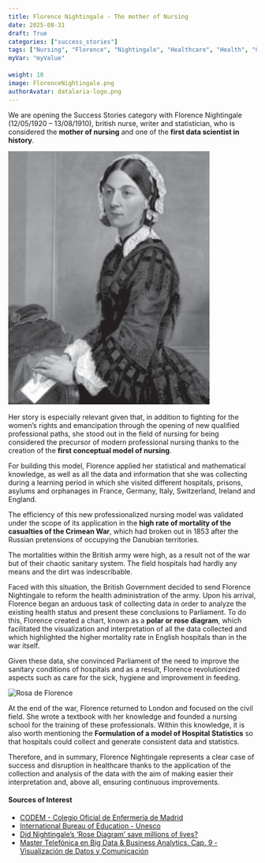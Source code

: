 ```yaml
---
title: Florence Nightingale - The mother of Nursing
date: 2025-08-31
draft: True
categories: ["success_stories"]
tags: ["Nursing", "Florence", "Nightingale", "Healthcare", "Health", "Crimea"]
myVar: "myValue"

weight: 10
image: FlorenceNightingale.png
authorAvatar: datalaria-logo.png
---
```


We are opening the Success Stories category with Florence Nightingale (12/05/1920 – 13/08/1910), british nurse, writer and statistician, who is considered the **mother of nursing** and one of the **first data scientist in history**.

![Florence Nightingale](FlorenceNightingale.png)

Her story is especially relevant given that, in addition to fighting for the women’s rights and emancipation through the opening of new qualified professional paths, she stood out in the field of nursing for being considered the precursor of modern professional nursing thanks to the creation of the **first conceptual model of nursing**.

For building this model, Florence applied her statistical and mathematical knowledge, as well as all the data and information that she was collecting during a learning period in which she visited different hospitals, prisons, asylums and orphanages in France, Germany, Italy, Switzerland, Ireland and England.

The efficiency of this new professionalized nursing model was validated under the scope of its application in the **high rate of mortality of the casualties of the Crimean War**, which had broken out in 1853 after the Russian pretensions of occupying the Danubian territories.

The mortalities within the British army were high, as a result not of the war but of their chaotic sanitary system. The field hospitals had hardly any means and the dirt was indescribable.

Faced with this situation, the British Government decided to send Florence Nightingale to reform the health administration of the army. Upon his arrival, Florence began an arduous task of collecting data in order to analyze the existing health status and present these conclusions to Parliament. To do this, Florence created a chart, known as a **polar or rose diagram**, which facilitated the visualization and interpretation of all the data collected and which highlighted the higher mortality rate in English hospitals than in the war itself.

Given these data, she convinced Parliament of the need to improve the sanitary conditions of hospitals and as a result, Florence revolutionized aspects such as care for the sick, hygiene and improvement in feeding.

![Rosa de Florence](rosa-de-florence.jpg)

At the end of the war, Florence returned to London and focused on the civil field. She wrote a textbook with her knowledge and founded a nursing school for the training of these professionals. Within this knowledge, it is also worth mentioning the **Formulation of a model of Hospital Statistics** so that hospitals could collect and generate consistent data and statistics.

Therefore, and in summary, Florence Nightingale represents a clear case of success and disruption in healthcare thanks to the application of the collection and analysis of the data with the aim of making easier their interpretation and, above all, ensuring continuous improvements.

#### Sources of Interest
- [CODEM - Colegio Oficial de Enfermería de Madrid](https://www.codem.es/Adjuntos/CODEM/Documentos/Informaciones/Publico/7e040f14-0bea-421f-b327-440fe67f3617/6B276772-CAC4-4790-810D-A61458561AC2/a725b57c-c56a-45ad-a794-fe9942e52081/a725b57c-c56a-45ad-a794-fe9942e52081.pdf)
- [International Bureau of Education - Unesco](http://www.ibe.unesco.org/sites/default/files/nightins.PDF)
- [Did Nightingale’s ‘Rose Diagram’ save millions of lives?](http://www.florence-nightingale-avenging-angel.co.uk/?p=462)
- [Master Telefónica en Big Data & Business Analytics. Cap. 9 - Visualización de Datos y Comunicación](https://www.campusbigdata.com/master-telefonica-en-big-data-y-business-analytics)
